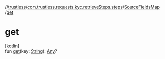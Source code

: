 //[trustless](../../../index.md)/[com.trustless.requests.kyc.retrieveSteps.steps](../index.md)/[SourceFieldsMap](index.md)/[get](get.md)

# get

[kotlin]\
fun [get](get.md)(key: [String](https://kotlinlang.org/api/latest/jvm/stdlib/kotlin/-string/index.html)): [Any](https://kotlinlang.org/api/latest/jvm/stdlib/kotlin/-any/index.html)?
